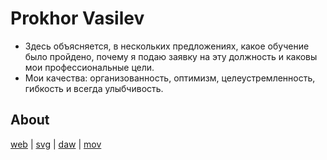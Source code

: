 # Prokhor Vasilev

- Здесь объясняется, в нескольких предложениях, какое обучение было пройдено, почему я подаю заявку на эту должность и каковы мои профессиональные цели.
- Мои качества: организованность, оптимизм, целеустремленность, гибкость и всегда улыбчивость.

## About
[web](samples/1.md) | [svg](https://github.com/43303246) | [daw](https://github.com/43302516) | [mov](https://github.com/57583240)
